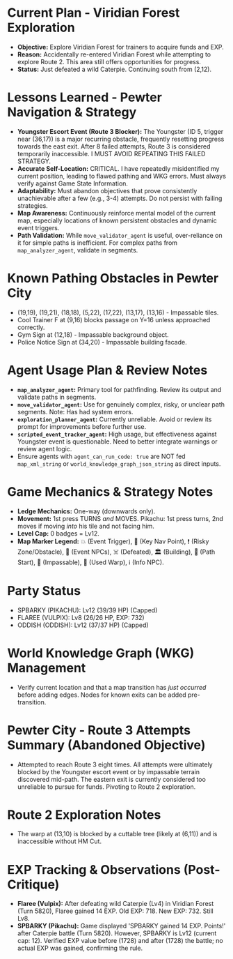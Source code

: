 # Current Plan - Viridian Forest Exploration
*   **Objective:** Explore Viridian Forest for trainers to acquire funds and EXP.
*   **Reason:** Accidentally re-entered Viridian Forest while attempting to explore Route 2. This area still offers opportunities for progress.
*   **Status:** Just defeated a wild Caterpie. Continuing south from (2,12).

# Lessons Learned - Pewter Navigation & Strategy
*   **Youngster Escort Event (Route 3 Blocker):** The Youngster (ID 5, trigger near (36,17)) is a major recurring obstacle, frequently resetting progress towards the east exit. After 8 failed attempts, Route 3 is considered temporarily inaccessible. I MUST AVOID REPEATING THIS FAILED STRATEGY.
*   **Accurate Self-Location:** CRITICAL. I have repeatedly misidentified my current position, leading to flawed pathing and WKG errors. Must always verify against Game State Information.
*   **Adaptability:** Must abandon objectives that prove consistently unachievable after a few (e.g., 3-4) attempts. Do not persist with failing strategies.
*   **Map Awareness:** Continuously reinforce mental model of the current map, especially locations of known persistent obstacles and dynamic event triggers.
*   **Path Validation:** While `move_validator_agent` is useful, over-reliance on it for simple paths is inefficient. For complex paths from `map_analyzer_agent`, validate in segments.

# Known Pathing Obstacles in Pewter City
*   (19,19), (19,21), (18,18), (5,22), (17,22), (13,17), (13,16) - Impassable tiles.
*   Cool Trainer F at (9,16) blocks passage on Y=16 unless approached correctly.
*   Gym Sign at (12,18) - Impassable background object.
*   Police Notice Sign at (34,20) - Impassable building facade.

# Agent Usage Plan & Review Notes
*   **`map_analyzer_agent`:** Primary tool for pathfinding. Review its output and validate paths in segments.
*   **`move_validator_agent`:** Use for genuinely complex, risky, or unclear path segments. Note: Has had system errors.
*   **`exploration_planner_agent`:** Currently unreliable. Avoid or review its prompt for improvements before further use.
*   **`scripted_event_tracker_agent`:** High usage, but effectiveness against Youngster event is questionable. Need to better integrate warnings or review agent logic.
*   Ensure agents with `agent_can_run_code: true` are NOT fed `map_xml_string` or `world_knowledge_graph_json_string` as direct inputs.

# Game Mechanics & Strategy Notes
*   **Ledge Mechanics:** One-way (downwards only).
*   **Movement:** 1st press TURNS *and* MOVES. Pikachu: 1st press turns, 2nd moves if moving *into* his tile and not facing him.
*   **Level Cap:** 0 badges = Lv12.
*   **Map Marker Legend:** 💥 (Event Trigger), 🎯 (Key Nav Point), ❗ (Risky Zone/Obstacle), 💁 (Event NPCs), ☠️ (Defeated), 🏛️ (Building), 📍 (Path Start), 🧱 (Impassable), 🚪 (Used Warp), ℹ️ (Info NPC).

# Party Status
*   SPBARKY (PIKACHU): Lv12 (39/39 HP) (Capped)
*   FLAREE (VULPIX): Lv8 (26/26 HP, EXP: 732)
*   ODDISH (ODDISH): Lv12 (37/37 HP) (Capped)

# World Knowledge Graph (WKG) Management
*   Verify current location and that a map transition has *just occurred* before adding edges. Nodes for known exits can be added pre-transition.

# Pewter City - Route 3 Attempts Summary (Abandoned Objective)
*   Attempted to reach Route 3 eight times. All attempts were ultimately blocked by the Youngster escort event or by impassable terrain discovered mid-path. The eastern exit is currently considered too unreliable to pursue for funds. Pivoting to Route 2 exploration.

# Route 2 Exploration Notes
*   The warp at (13,10) is blocked by a cuttable tree (likely at (6,11)) and is inaccessible without HM Cut.

# EXP Tracking & Observations (Post-Critique)
*   **Flaree (Vulpix):** After defeating wild Caterpie (Lv4) in Viridian Forest (Turn 5820), Flaree gained 14 EXP. Old EXP: 718. New EXP: 732. Still Lv8.
*   **SPBARKY (Pikachu):** Game displayed 'SPBARKY gained 14 EXP. Points!' after Caterpie battle (Turn 5820). However, SPBARKY is Lv12 (current cap: 12). Verified EXP value before (1728) and after (1728) the battle; no actual EXP was gained, confirming the rule.
